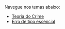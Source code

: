 Navegue nos temas abaixo:  

- [Teoria do Crime](teoriadocrime.md)  
- [Erro de tipo essencial](errodetipoessencial.md)
